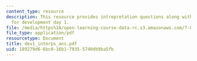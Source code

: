 ```yaml
---
content_type: resource
description: This resource provides intrepretation questions along with their answers
  for development day 1.
file: /media/https%3A/open-learning-course-data-rc.s3.amazonaws.com/7-02-experimental-biology-communication-spring-2005/189279d66bc016b179355740db9ba5fb_dev1_interps_ans.pdf
file_type: application/pdf
resourcetype: Document
title: dev1_interps_ans.pdf
uid: 189279d6-6bc0-16b1-7935-5740db9ba5fb
---
```

